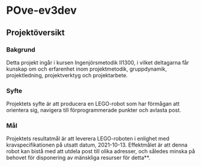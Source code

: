 # POve-ev3dev

## Projektöversikt

### Bakgrund
Detta projekt ingår i kursen Ingenjörsmetodik II1300, i vilket deltagarna får kunskap om och erfarenhet inom projektmetodik, gruppdynamik, projektledning, projektverktyg och projektarbete.

### Syfte
Projektets syfte är att producera en LEGO-robot som har förmågan att orientera sig, navigera till förprogrammerade punkter och avlasta post.

### Mål
Projektets resultatmål är att leverera LEGO-roboten i enlighet med kravspecifikationen på utsatt datum, 2021-10-13. Effektmålet är att denna robot kan bistå med att utdela post till olika adresser, och således minska på behovet för disponering av mänskliga resurser för detta**. 
